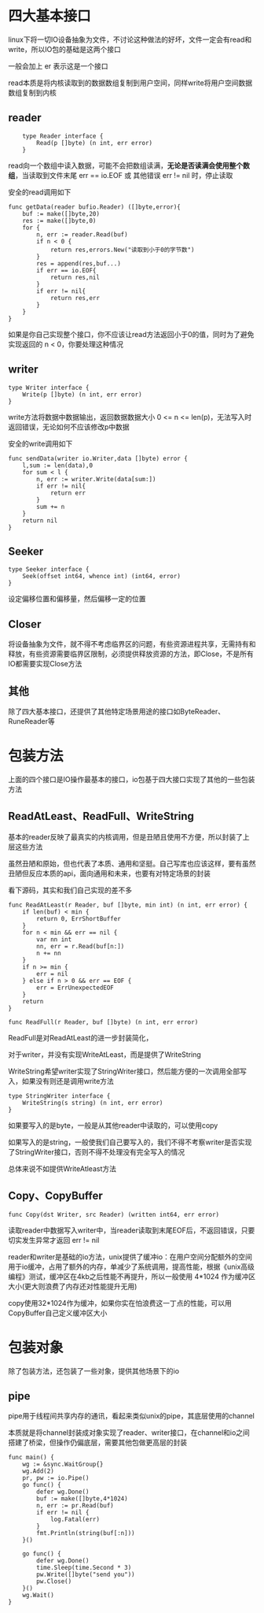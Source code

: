 # 四大基本接口
linux下将一切IO设备抽象为文件，不讨论这种做法的好坏，文件一定会有read和write，所以IO包的基础是这两个接口

一般会加上 er 表示这是一个接口

read本质是将内核读取到的数据数组复制到用户空间，同样write将用户空间数据数组复制到内核

## reader
```
    type Reader interface {
        Read(p []byte) (n int, err error)
    }
```

read向一个数组中读入数据，可能不会把数组读满，**无论是否读满会使用整个数组**，当读取到文件末尾 err == io.EOF 或 其他错误 err != nil 时，停止读取

安全的read调用如下
```
func getData(reader bufio.Reader) ([]byte,error){
	buf := make([]byte,20)
	res := make([]byte,0)
	for {
		n, err := reader.Read(buf)
		if n < 0 {
			return res,errors.New("读取到小于0的字节数")
		}
        res = append(res,buf...)
		if err == io.EOF{
			return res,nil
		}
		if err != nil{
			return res,err
		}
	}
}
```

如果是你自己实现整个接口，你不应该让read方法返回小于0的值，同时为了避免实现返回的 n < 0，你要处理这种情况

## writer
```
type Writer interface {
    Write(p []byte) (n int, err error)
}
```
write方法将数据中数据输出，返回数据数据大小 0 <= n <= len(p)，无法写入时返回错误，无论如何不应该修改p中数据

安全的write调用如下

```
func sendData(writer io.Writer,data []byte) error {
	l,sum := len(data),0
	for sum < l {
		n, err := writer.Write(data[sum:])
		if err != nil{
			return err
		}
		sum += n
	}
	return nil
}
```
## Seeker
```
type Seeker interface {
    Seek(offset int64, whence int) (int64, error)
}
```
设定偏移位置和偏移量，然后偏移一定的位置


## Closer
将设备抽象为文件，就不得不考虑临界区的问题，有些资源进程共享，无需持有和释放，有些资源需要临界区限制，必须提供释放资源的方法，即Close，不是所有IO都需要实现Close方法

## 其他
除了四大基本接口，还提供了其他特定场景用途的接口如ByteReader、RuneReader等


# 包装方法
上面的四个接口是IO操作最基本的接口，io包基于四大接口实现了其他的一些包装方法

## ReadAtLeast、ReadFull、WriteString
基本的reader反映了最真实的内核调用，但是丑陋且使用不方便，所以封装了上层这些方法

虽然丑陋和原始，但也代表了本质、通用和坚挺。自己写库也应该这样，要有虽然丑陋但反应本质的api，面向通用和未来，也要有对特定场景的封装

看下源码，其实和我们自己实现的差不多
```
func ReadAtLeast(r Reader, buf []byte, min int) (n int, err error) {
	if len(buf) < min {
		return 0, ErrShortBuffer
	}
	for n < min && err == nil {
		var nn int
		nn, err = r.Read(buf[n:])
		n += nn
	}
	if n >= min {
		err = nil
	} else if n > 0 && err == EOF {
		err = ErrUnexpectedEOF
	}
	return
}

```

	func ReadFull(r Reader, buf []byte) (n int, err error)

ReadFull是对ReadAtLeast的进一步封装简化，

对于writer，并没有实现WriteAtLeast，而是提供了WriteString

WriteString希望writer实现了StringWriter接口，然后能方便的一次调用全部写入，如果没有则还是调用write方法

```
type StringWriter interface {
    WriteString(s string) (n int, err error)
}
```

如果要写入的是byte，一般是从其他reader中读取的，可以使用copy

如果写入的是string，一般使我们自己要写入的，我们不得不考察writer是否实现了StringWriter接口，否则不得不处理没有完全写入的情况

总体来说不如提供WriteAtleast方法

## Copy、CopyBuffer

	func Copy(dst Writer, src Reader) (written int64, err error)

读取reader中数据写入writer中，当reader读取到末尾EOF后，不返回错误，只要切实发生异常才返回 err != nil

reader和writer是基础的io方法，unix提供了缓冲io：在用户空间分配额外的空间用于io缓冲，占用了额外的内存，单减少了系统调用，提高性能，根据《unix高级编程》测试，缓冲区在4kb之后性能不再提升，所以一般使用 4*1024 作为缓冲区大小(更大则浪费了内存还对性能提升无用)

copy使用32*1024作为缓冲，如果你实在怕浪费这一丁点的性能，可以用CopyBuffer自己定义缓冲区大小



# 包装对象
除了包装方法，还包装了一些对象，提供其他场景下的io
## pipe

pipe用于线程间共享内存的通讯，看起来类似unix的pipe，其底层使用的channel

本质就是将channel封装成对象实现了reader、writer接口，在channel和io之间搭建了桥梁，但操作仍偏底层，需要其他包做更高层的封装

```
func main() {
	wg := &sync.WaitGroup{}
	wg.Add(2)
	pr, pw := io.Pipe()
	go func() {
		defer wg.Done()
		buf := make([]byte,4*1024)
		n, err := pr.Read(buf)
		if err != nil {
			log.Fatal(err)
		}
		fmt.Println(string(buf[:n]))
	}()

	go func() {
		defer wg.Done()
		time.Sleep(time.Second * 3)
		pw.Write([]byte("send you"))
		pw.Close()
	}()
	wg.Wait()
}
```